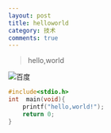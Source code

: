 ```yaml
---
layout: post
title: helloworld
category: 技术
comments: true
---
```


>hello,world


![百度](https://ss0.bdstatic.com/5aV1bjqh_Q23odCf/static/superman/img/logo/bd_logo1_31bdc765.png)


```cpp
#include<stdio.h>
int  main(void){
	printf("hello,world!");
	return 0;
}
```